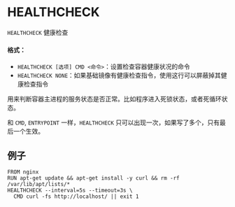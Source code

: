 # HEALTHCHECK

`HEALTHCHECK` 健康检查

#### 格式：

* `HEALTHCHECK [选项] CMD <命令>`：设置检查容器健康状况的命令
* `HEALTHCHECK NONE`：如果基础镜像有健康检查指令，使用这行可以屏蔽掉其健康检查指令

用来判断容器主进程的服务状态是否正常。比如程序进入死锁状态，或者死循环状态。

和 `CMD`, `ENTRYPOINT` 一样，`HEALTHCHECK` 只可以出现一次，如果写了多个，只有最后一个生效。

## 例子

```text
FROM nginx
RUN apt-get update && apt-get install -y curl && rm -rf /var/lib/apt/lists/*
HEALTHCHECK --interval=5s --timeout=3s \
  CMD curl -fs http://localhost/ || exit 1
```


